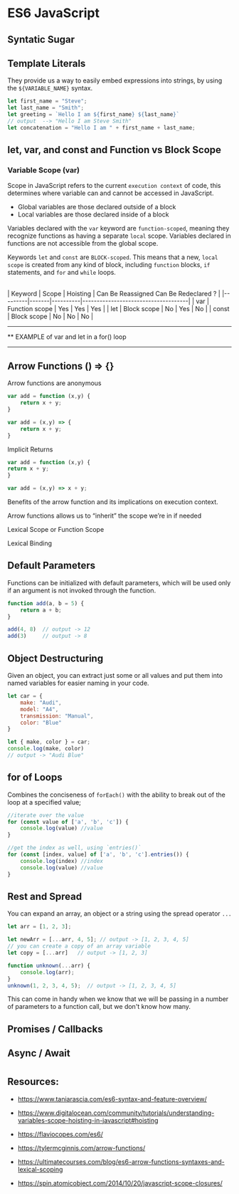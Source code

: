 # ES6 JavaScript 

## Syntatic Sugar

## Template Literals

They provide us a way to easily embed expressions into strings, by using the `${VARIABLE_NAME}` syntax.

```javascript
let first_name = "Steve";
let last_name = "Smith";
let greeting = `Hello I am ${first_name} ${last_name}`
// output  --> "Hello I am Steve Smith"
let concatenation = "Hello I am " + first_name + last_name;
```

## let, var, and const and Function vs Block Scope

### Variable Scope (var)

Scope in JavaScript refers to the current `execution context` of code, this determines where variable can and cannot be accessed in JavaScript.

* Global variables are those declared outside of a block
* Local variables are those declared inside of a block

Variables declared with the `var` keyword are `function-scoped`, meaning they recognize functions as having a separate `local` scope. Variables declared in functions are not accessible from the global scope.


Keywords `let` and `const` are `BLOCK-scoped`. This means that a new, `local scope` is created from any kind of block, including `function` blocks, `if` statements, and `for` and `while` loops.


&nbsp;   
| Keyword | Scope | Hoisting | Can Be Reassigned Can Be Redeclared ? |
|---------|-------|----------|-------------------------------------|
| var | Function scope | Yes | Yes | Yes |
| let | Block scope | No | Yes | No |
| const | Block scope | No | No | No |

********
** EXAMPLE of var and let in a for() loop
********


## Arrow Functions () => {}

Arrow functions are anonymous

```javascript
var add = function (x,y) {
    return x + y;
}

var add = (x,y) => {
    return x + y;
}
```

Implicit Returns

```javascript
var add = function (x,y) {
return x + y;
}

var add = (x,y) => x + y;
```

Benefits of the arrow function and its implications on execution context.

Arrow functions allows us to “inherit” the scope we’re in if needed

Lexical Scope or Function Scope

Lexical Binding


## Default Parameters

Functions can be initialized with default parameters, which will be used only if an argument is not invoked through the function.

```javascript
function add(a, b = 5) {
    return a + b;
} 

add(4, 8)  // output -> 12
add(3)     // output -> 8
```

## Object Destructuring

Given an object, you can extract just some or all values and put them into named variables for easier naming in your code.

```javascript
let car = {
    make: "Audi",
    model: "A4",
    transmission: "Manual",
    color: "Blue"
}

let { make, color } = car;
console.log(make, color)
// output -> "Audi Blue"
```

## for of Loops

Combines the conciseness of `forEach()` with the ability to break out of the loop at a specified value;


```javascript
//iterate over the value
for (const value of ['a', 'b', 'c']) {
    console.log(value) //value
}

//get the index as well, using `entries()`
for (const [index, value] of ['a', 'b', 'c'].entries()) {
    console.log(index) //index
    console.log(value) //value
}

```

## Rest and Spread

You can expand an array, an object or a string using the spread operator `...`

```javascript
let arr = [1, 2, 3]; 

let newArr = [...arr, 4, 5]; // output -> [1, 2, 3, 4, 5]
// you can create a copy of an array variable
let copy = [...arr]   // output -> [1, 2, 3]

function unknown(...arr) {
    console.log(arr);
}
unknown(1, 2, 3, 4, 5);  // output -> [1, 2, 3, 4, 5]
```

This can come in handy when we know that we will be passing in a number of parameters to a function call, but we don't know how many.

## Promises / Callbacks




## Async / Await


#

## Resources:


* https://www.taniarascia.com/es6-syntax-and-feature-overview/

* https://www.digitalocean.com/community/tutorials/understanding-variables-scope-hoisting-in-javascript#hoisting

* https://flaviocopes.com/es6/


* https://tylermcginnis.com/arrow-functions/


* https://ultimatecourses.com/blog/es6-arrow-functions-syntaxes-and-lexical-scoping

* https://spin.atomicobject.com/2014/10/20/javascript-scope-closures/
